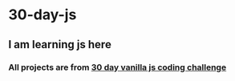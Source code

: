 # 30-day-js
## I am learning js here
### All projects are from [30 day vanilla js coding challenge](https://javascript30.com/) 

